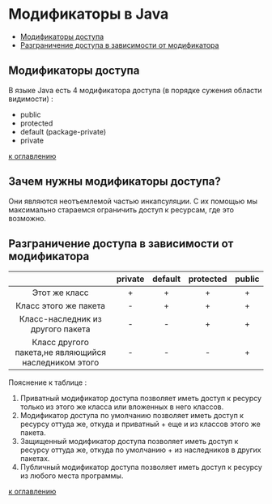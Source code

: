 # Модификаторы в Java
+ [Модификаторы доступа](#Модификаторы-доступа)
+ [Разграничение доступа в зависимости от модификатора](#Разграничение-доступа-в-зависимости-от-модификатора)

## Модификаторы доступа
В языке Java есть 4 модификатора доступа (в порядке сужения области видимости) : 
+ public 
+ protected
+ default (package-private)
+ private

[к оглавлению](#Модификаторы-в-Java)

## Зачем нужны модификаторы доступа?
Они являются неотъемлемой частью инкапсуляции. С их помощью мы максимально стараемся ограничить доступ к ресурсам, где это возможно.

## Разграничение доступа в зависимости от модификатора
|                                                       | private | default | protected | public |
|:-----------------------------------------------------:|:-------:|:-------:|:---------:|:------:|
|Этот же класс                                          | +       | +       | +         | +      |
|Класс этого же пакета                                  | -       | +       | +         | +      |
|Класс-наследник из другого пакета                      | -       | -       | +         | +      |
|Класс другого пакета,не являющийся наследником этого   | -       | -       | -         | +      |

Пояснение к таблице :
1. Приватный модификатор доступа позволяет иметь доступ к ресурсу только из этого же класса или вложенных в него классов.
2. Модификатор доступа по умолчанию позволяет иметь доступ к ресурсу оттуда же, откуда и приватный + еще и из классов этого же пакета.
3. Защищенный модификатор доступа позволяет иметь доступ к ресурсу оттуда же, откуда по умолчанию + из наследников в других пакетах.
4. Публичный модификатор доступа позволяет иметь доступ к ресурсу из любого места программы.

[к оглавлению](#Модификаторы-в-Java)
